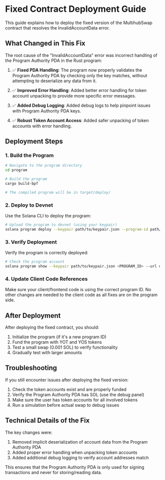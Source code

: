 # Fixed Contract Deployment Guide

This guide explains how to deploy the fixed version of the MultihubSwap contract that resolves the InvalidAccountData error.

## What Changed in This Fix

The root cause of the "InvalidAccountData" error was incorrect handling of the Program Authority PDA in the Rust program:

1. ✅ **Fixed PDA Handling**: The program now properly validates the Program Authority PDA by checking only the key matches, without attempting to deserialize any data from it.

2. ✅ **Improved Error Handling**: Added better error handling for token account unpacking to provide more specific error messages.

3. ✅ **Added Debug Logging**: Added debug logs to help pinpoint issues with Program Authority PDA keys.

4. ✅ **Robust Token Account Access**: Added safer unpacking of token accounts with error handling.

## Deployment Steps

### 1. Build the Program

```bash
# Navigate to the program directory
cd program

# Build the program
cargo build-bpf

# The compiled program will be in target/deploy/
```

### 2. Deploy to Devnet

Use the Solana CLI to deploy the program:

```bash
# Upload the program to devnet (using your keypair)
solana program deploy --keypair path/to/keypair.json --program-id path/to/program-keypair.json target/deploy/multihub_swap.so --url devnet
```

### 3. Verify Deployment

Verify the program is correctly deployed:

```bash
# Check the program account
solana program show --keypair path/to/keypair.json <PROGRAM_ID> --url devnet
```

### 4. Update Client Code References

Make sure your client/frontend code is using the correct program ID. No other changes are needed to the client code as all fixes are on the program side.

## After Deployment

After deploying the fixed contract, you should:

1. Initialize the program (if it's a new program ID)
2. Fund the program with YOT and YOS tokens
3. Test a small swap (0.001 SOL) to verify functionality
4. Gradually test with larger amounts

## Troubleshooting

If you still encounter issues after deploying the fixed version:

1. Check the token accounts exist and are properly funded
2. Verify the Program Authority PDA has SOL (use the debug panel)
3. Make sure the user has token accounts for all involved tokens
4. Run a simulation before actual swap to debug issues

## Technical Details of the Fix

The key changes were:

1. Removed implicit deserialization of account data from the Program Authority PDA
2. Added proper error handling when unpacking token accounts
3. Added additional debug logging to verify account addresses match

This ensures that the Program Authority PDA is only used for signing transactions and never for storing/reading data.